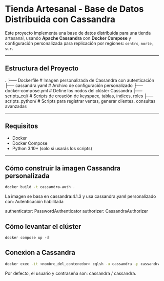 # Tienda Artesanal - Base de Datos Distribuida con Cassandra

Este proyecto implementa una base de datos distribuida para una tienda artesanal, usando **Apache Cassandra** con **Docker Compose** y configuración personalizada para replicación por regiones: `centro`, `norte`, `sur`.

---

## Estructura del Proyecto
.
├── Dockerfile # Imagen personalizada de Cassandra con autenticación
├── cassandra.yaml # Archivo de configuración personalizado
├── docker-compose.yml # Define los nodos del clúster Cassandra
├── scripts_cql/ # Scripts de creación de keyspace, tablas, índices, roles
├── scripts_python/ # Scripts para registrar ventas, generar clientes, consultas avanzadas

---

## Requisitos

- Docker
- Docker Compose
- Python 3.10+ (solo si usarás los scripts)

---

## Cómo construir la imagen Cassandra personalizada

```bash
docker build -t cassandra-auth .
```

La imagen se basa en cassandra:4.1.3 y usa cassandra.yaml personalizado con:
Autenticación habilitada

authenticator: PasswordAuthenticator
authorizer: CassandraAuthorizer

## Cómo levantar el clúster
```
docker compose up -d
```

## Conexion a Cassandra
```bash
docker exec -it <nombre_del_contenedor> cqlsh -u cassandra -p cassandra
```

Por defecto, el usuario y contraseña son: cassandra / cassandra.


